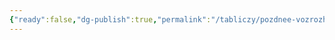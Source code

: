 ```yaml
---
{"ready":false,"dg-publish":true,"permalink":"/tabliczy/pozdnee-vozrozhdenie/poklonenie-pastuhov/","dgPassFrontmatter":true}
---
```



